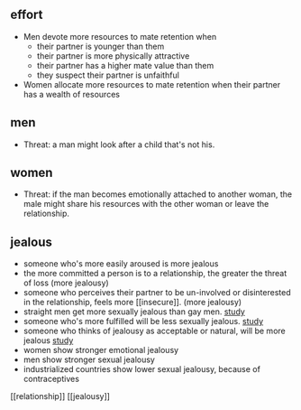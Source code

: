## effort
- Men devote more resources to mate retention when
	- their partner is younger than them
	- their partner is more physically attractive
	- their partner has a higher mate value than them
	- they suspect their partner is unfaithful
- Women allocate more resources to mate retention when their partner has a wealth of resources
## men
- Threat: a man might look after a child that's not his.
## women
- Threat: if the man becomes emotionally attached to another woman, the male might share his resources with the other woman or leave the relationship.
## jealous
- someone who's more easily aroused is more jealous
- the more committed a person is to a relationship, the greater the threat of loss (more jealousy)
- someone who perceives their partner to be un-involved or disinterested in the relationship, feels more [[insecure]].  (more jealousy)
- straight men get more sexually jealous than gay men. [study](https://www.tandfonline.com/doi/abs/10.1300/J082v19n03_04)
- someone who's more fulfilled will be less sexually jealous. [study](https://www.tandfonline.com/doi/abs/10.1300/J082v19n03_04)
- someone who thinks of jealousy as acceptable or natural, will be more jealous [study](https://www.tandfonline.com/doi/abs/10.1300/J082v19n03_04)
- women show stronger emotional jealousy
- men show stronger sexual jealousy
- industrialized countries show lower sexual jealousy, because of contraceptives

[[relationship]]
[[jealousy]]